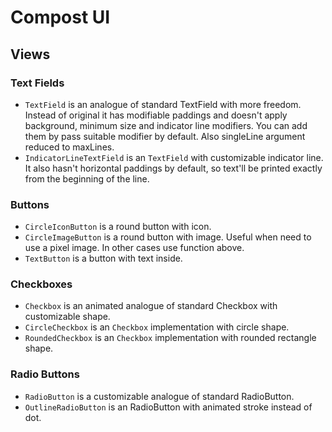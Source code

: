 # Compost UI

## Views

### Text Fields

* `TextField` is an analogue of standard TextField with more freedom. Instead of original it has modifiable paddings and doesn't apply background, minimum size and indicator line modifiers. You can add them by pass suitable modifier by default. Also singleLine argument reduced to maxLines.
* `IndicatorLineTextField` is an `TextField` with customizable indicator line. It also hasn't horizontal paddings by default, so text'll be printed exactly from the beginning of the line.

### Buttons

* `CircleIconButton` is a round button with icon.
* `CircleImageButton` is a round button with image. Useful when need to use a pixel image. In other cases use function above.
* `TextButton` is a button with text inside.

### Checkboxes

* `Checkbox` is an animated analogue of standard Checkbox with customizable shape.
* `CircleCheckbox` is an `Checkbox` implementation with circle shape.
* `RoundedCheckbox` is an `Checkbox` implementation with rounded rectangle shape.

### Radio Buttons
* `RadioButton` is a customizable analogue of standard RadioButton.
* `OutlineRadioButton` is an RadioButton with animated stroke instead of dot.
